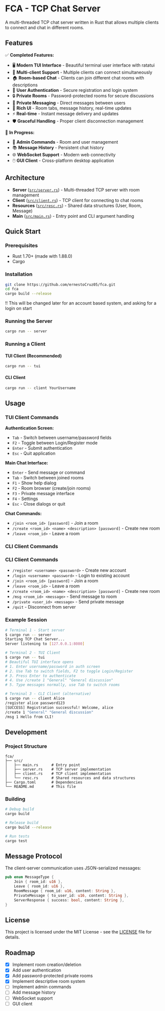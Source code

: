 # FCA - TCP Chat Server

A multi-threaded TCP chat server written in Rust that allows multiple clients to connect and chat in different rooms.

## Features

✅ **Completed Features:**
- 🖥️  **Modern TUI Interface** - Beautiful terminal user interface with ratatui
- 👥  **Multi-client Support** - Multiple clients can connect simultaneously  
- 🏠  **Room-based Chat** - Clients can join different chat rooms with descriptions
- 🔐  **User Authentication** - Secure registration and login system
- 🔒  **Private Rooms** - Password-protected rooms for secure discussions
- 💬  **Private Messaging** - Direct messages between users
- 🎨  **Rich UI** - Room tabs, message history, real-time updates
- ⚡  **Real-time** - Instant message delivery and updates
- 🛡️  **Graceful Handling** - Proper client disconnection management

🚧 **In Progress:**
- 🔧  **Admin Commands** - Room and user management
- 📚  **Message History** - Persistent chat history
- 🌐  **WebSocket Support** - Modern web connectivity
- 🖱️  **GUI Client** - Cross-platform desktop application

## Architecture

- **Server** ([`src/server.rs`](src/server.rs)) - Multi-threaded TCP server with room management
- **Client** ([`src/client.rs`](src/client.rs)) - TCP client for connecting to chat rooms
- **Resources** ([`src/resc.rs`](src/resc.rs)) - Shared data structures (User, Room, Message)
- **Main** ([`src/main.rs`](src/main.rs)) - Entry point and CLI argument handling

## Quick Start

### Prerequisites

- Rust 1.70+ (made with 1.88.0)
- Cargo

### Installation

```bash
git clone https://github.com/ernestoCruz05/fca.git
cd fca
cargo build --release
```

!! This will be changed later for an account based system, and asking for a login on start

### Running the Server

```bash
cargo run -- server
```

### Running a Client

#### TUI Client (Recommended)
```bash
cargo run -- tui
```

#### CLI Client
```bash
cargo run -- client YourUsername
```

## Usage

### TUI Client Commands

**Authentication Screen:**
- `Tab` - Switch between username/password fields
- `F2` - Toggle between Login/Register mode
- `Enter` - Submit authentication
- `Esc` - Quit application

**Main Chat Interface:**
- `Enter` - Send message or command
- `Tab` - Switch between joined rooms
- `F1` - Show help dialog
- `F2` - Room browser (create/join rooms)
- `F3` - Private message interface
- `F4` - Settings
- `Esc` - Close dialogs or quit

**Chat Commands:**
- `/join <room_id> [password]` - Join a room
- `/create <room_id> <name> <description> [password]` - Create new room
- `/leave <room_id>` - Leave a room

### CLI Client Commands

### CLI Client Commands

- `/register <username> <password>` - Create new account
- `/login <username> <password>` - Login to existing account
- `/join <room_id> [password]` - Join a room
- `/leave <room_id>` - Leave a room
- `/create <room_id> <name> <description> [password]` - Create new room
- `/msg <room_id> <message>` - Send message to room
- `/private <user_id> <message>` - Send private message
- `/quit` - Disconnect from server

### Example Session

```bash
# Terminal 1 - Start server
$ cargo run -- server
Starting TCP Chat Server...
Server listening to [127.0.0.1:8080]

# Terminal 2 - TUI Client
$ cargo run -- tui
# Beautiful TUI interface opens
# 1. Enter username/password in auth screen
# 2. Use Tab to switch fields, F2 to toggle Login/Register
# 3. Press Enter to authenticate
# 4. Use /create 1 "General" "General discussion"
# 5. Type messages normally, use Tab to switch rooms

# Terminal 3 - CLI Client (alternative)
$ cargo run -- client Alice
/register alice password123
[SUCCESS] Registration successful! Welcome, alice
/create 1 "General" "General discussion"
/msg 1 Hello from CLI!
```

## Development

### Project Structure

```
fca/
├── src/
│   ├── main.rs      # Entry point
│   ├── server.rs    # TCP server implementation
│   ├── client.rs    # TCP client implementation
│   └── resc.rs      # Shared resources and data structures
├── Cargo.toml       # Dependencies
└── README.md        # This file
```

### Building

```bash
# Debug build
cargo build

# Release build
cargo build --release

# Run tests
cargo test
```

## Message Protocol

The client-server communication uses JSON-serialized messages:

```rust
pub enum MessageType {
    Join { room_id: u16 },
    Leave { room_id: u16 },
    RoomMessage { room_id: u16, content: String },
    PrivateMessage { to_user_id: u16, content: String },
    ServerResponse { success: bool, content: String },
}
```

## License

This project is licensed under the MIT License - see the [LICENSE](LICENSE) file for details.

## Roadmap

- [X] Implement room creation/deletion
- [X] Add user authentication
- [x] Add password-protected private rooms
- [x] Implement descriptive room system
- [ ] Implement admin commands
- [ ] Add message history
- [ ] WebSocket support
- [ ] GUI client